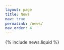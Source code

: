 ```yaml
---
layout: page
title: News
nav: true
permalink: /news/
nav_order: 4
---
```


{% include news.liquid %}
